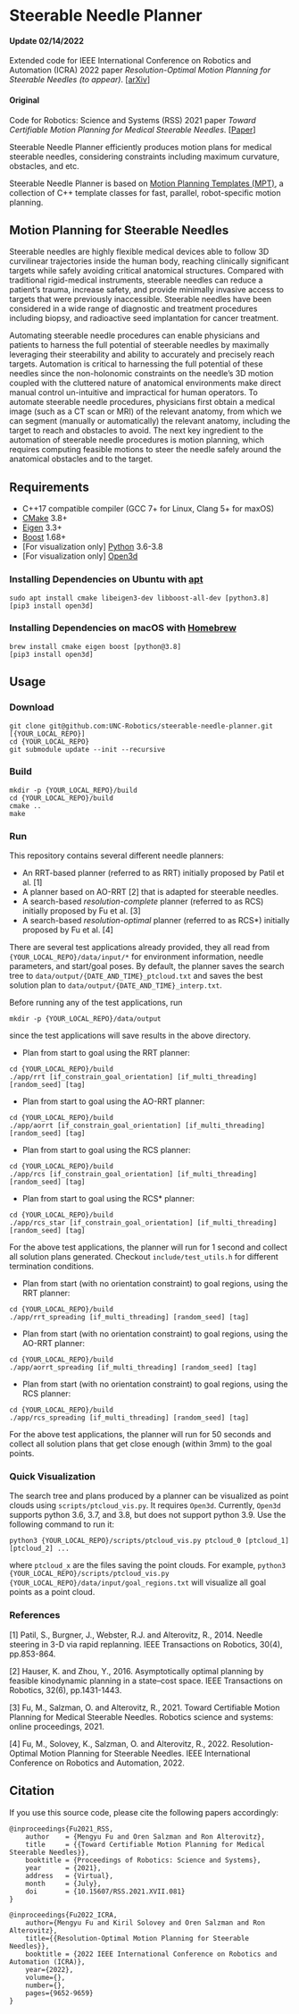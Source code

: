 # Steerable Needle Planner

#### Update 02/14/2022

Extended code for IEEE International Conference on Robotics and Automation (ICRA) 2022 paper *Resolution-Optimal Motion Planning for Steerable Needles (to appear)*. [[arXiv](https://arxiv.org/abs/2110.02907)]

#### Original

Code for Robotics: Science and Systems (RSS) 2021 paper *Toward Certifiable Motion Planning for Medical Steerable Needles*. [[Paper](http://www.roboticsproceedings.org/rss17/p081.pdf)]

Steerable Needle Planner efficiently produces motion plans for medical steerable needles, considering constraints including maximum curvature, obstacles, and etc.

Steerable Needle Planner is based on [Motion Planning Templates (MPT)](http://robotics.cs.unc.edu/mpt), a collection of C++ template classes for fast, parallel, robot-specific motion planning.

## Motion Planning for Steerable Needles

Steerable needles are highly flexible medical devices able to follow 3D curvilinear trajectories inside the human body, reaching clinically significant targets while safely avoiding critical anatomical structures. Compared with traditional rigid-medical instruments, steerable needles can reduce a patient’s trauma, increase safety, and provide minimally invasive access to targets that were previously inaccessible. Steerable needles have been considered in a wide range of diagnostic and treatment procedures including biopsy, and radioactive seed implantation for cancer treatment.

Automating steerable needle procedures can enable physicians and patients to harness the full potential of steerable needles by maximally leveraging their steerability and ability to accurately and precisely reach targets. Automation is critical to harnessing the full potential of these needles since the non-holonomic constraints on the needle’s 3D motion coupled with the cluttered nature of anatomical environments make direct manual control un-intuitive and impractical for human operators. To automate steerable needle procedures, physicians first obtain a medical image (such as a CT scan or MRI) of the relevant anatomy, from which we can segment (manually or automatically) the relevant anatomy, including the target to reach and obstacles to avoid. The next key ingredient to the automation of steerable needle procedures is motion planning, which requires computing feasible motions to steer the needle safely around the anatomical obstacles and to the target.

## Requirements

* C++17 compatible compiler (GCC 7+ for Linux, Clang 5+ for maxOS)
* [CMake](https://cmake.org/) 3.8+
* [Eigen](https://eigen.tuxfamily.org/index.php?title=Main_Page) 3.3+
* [Boost](https://www.boost.org/) 1.68+
* [For visualization only] [Python](https://www.python.org/) 3.6-3.8
* [For visualization only] [Open3d](http://www.open3d.org/)

### Installing Dependencies on Ubuntu with [apt](http://manpages.ubuntu.com/manpages/bionic/man8/apt.8.html)

```
sudo apt install cmake libeigen3-dev libboost-all-dev [python3.8]
[pip3 install open3d]
```

### Installing Dependencies on macOS with [Homebrew](https://brew.sh/)

```
brew install cmake eigen boost [python@3.8]
[pip3 install open3d]
```

## Usage

### Download

```
git clone git@github.com:UNC-Robotics/steerable-needle-planner.git [{YOUR_LOCAL_REPO}]
cd {YOUR_LOCAL_REPO}
git submodule update --init --recursive
```

### Build

```
mkdir -p {YOUR_LOCAL_REPO}/build
cd {YOUR_LOCAL_REPO}/build
cmake ..
make
```

### Run

This repository contains several different needle planners:
* An RRT-based planner (referred to as RRT) initially proposed by Patil et al. [1]
* A planner based on AO-RRT [2] that is adapted for steerable needles.
* A search-based *resolution-complete* planner (referred to as RCS) initially proposed by Fu et al. [3]
* A search-based *resolution-optimal* planner (referred to as RCS\*) initially proposed by Fu et al. [4]

There are several test applications already provided, they all read from `{YOUR_LOCAL_REPO}/data/input/*` for environment information, needle parameters, and start/goal poses. By default, the planner saves the search tree to `data/output/{DATE_AND_TIME}_ptcloud.txt` and saves the best solution plan to `data/output/{DATE_AND_TIME}_interp.txt`.

Before running any of the test applications, run
```
mkdir -p {YOUR_LOCAL_REPO}/data/output
```
since the test applications will save results in the above directory.

* Plan from start to goal using the RRT planner:
```
cd {YOUR_LOCAL_REPO}/build
./app/rrt [if_constrain_goal_orientation] [if_multi_threading] [random_seed] [tag]
```

* Plan from start to goal using the AO-RRT planner:
```
cd {YOUR_LOCAL_REPO}/build
./app/aorrt [if_constrain_goal_orientation] [if_multi_threading] [random_seed] [tag]
```

* Plan from start to goal using the RCS planner:
```
cd {YOUR_LOCAL_REPO}/build
./app/rcs [if_constrain_goal_orientation] [if_multi_threading] [random_seed] [tag]
```

* Plan from start to goal using the RCS* planner:
```
cd {YOUR_LOCAL_REPO}/build
./app/rcs_star [if_constrain_goal_orientation] [if_multi_threading] [random_seed] [tag]
```

For the above test applications, the planner will run for 1 second and collect all solution plans generated. Checkout `include/test_utils.h` for different termination conditions.

* Plan from start (with no orientation constraint) to goal regions, using the RRT planner:
```
cd {YOUR_LOCAL_REPO}/build
./app/rrt_spreading [if_multi_threading] [random_seed] [tag]
```

* Plan from start (with no orientation constraint) to goal regions, using the AO-RRT planner:
```
cd {YOUR_LOCAL_REPO}/build
./app/aorrt_spreading [if_multi_threading] [random_seed] [tag]
```

* Plan from start (with no orientation constraint) to goal regions, using the RCS planner:
```
cd {YOUR_LOCAL_REPO}/build
./app/rcs_spreading [if_multi_threading] [random_seed] [tag]
```

For the above test applications, the planner will run for 50 seconds and collect all solution plans that get close enough (within 3mm) to the goal points.

### Quick Visualization

The search tree and plans produced by a planner can be visualized as point clouds using `scripts/ptcloud_vis.py`. It requires `Open3d`. Currently, `Open3d` supports python 3.6, 3.7, and 3.8, but does not support python 3.9. Use the following command to run it:
```
python3 {YOUR_LOCAL_REPO}/scripts/ptcloud_vis.py ptcloud_0 [ptcloud_1] [ptcloud_2] ...
```
where `ptcloud_x` are the files saving the point clouds. For example, `python3 {YOUR_LOCAL_REPO}/scripts/ptcloud_vis.py {YOUR_LOCAL_REPO}/data/input/goal_regions.txt` will visualize all goal points as a point cloud.


### References

[1] Patil, S., Burgner, J., Webster, R.J. and Alterovitz, R., 2014. Needle steering in 3-D via rapid replanning. IEEE Transactions on Robotics, 30(4), pp.853-864.

[2] Hauser, K. and Zhou, Y., 2016. Asymptotically optimal planning by feasible kinodynamic planning in a state–cost space. IEEE Transactions on Robotics, 32(6), pp.1431-1443.

[3] Fu, M., Salzman, O. and Alterovitz, R., 2021. Toward Certifiable Motion Planning for Medical Steerable Needles. Robotics science and systems: online proceedings, 2021.

[4] Fu, M., Solovey, K., Salzman, O. and Alterovitz, R., 2022. Resolution-Optimal Motion Planning for Steerable Needles. IEEE International Conference on Robotics and Automation, 2022.

## Citation

If you use this source code, please cite the following papers accordingly:
```
@inproceedings{Fu2021_RSS,
    author    = {Mengyu Fu and Oren Salzman and Ron Alterovitz},
    title     = {{Toward Certifiable Motion Planning for Medical Steerable Needles}},
    booktitle = {Proceedings of Robotics: Science and Systems},
    year      = {2021},
    address   = {Virtual},
    month     = {July},
    doi       = {10.15607/RSS.2021.XVII.081}
}

@inproceedings{Fu2022_ICRA,
    author={Mengyu Fu and Kiril Solovey and Oren Salzman and Ron Alterovitz},
    title={{Resolution-Optimal Motion Planning for Steerable Needles}},
    booktitle = {2022 IEEE International Conference on Robotics and Automation (ICRA)},
    year={2022},
    volume={},
    number={},
    pages={9652-9659}
}
```
